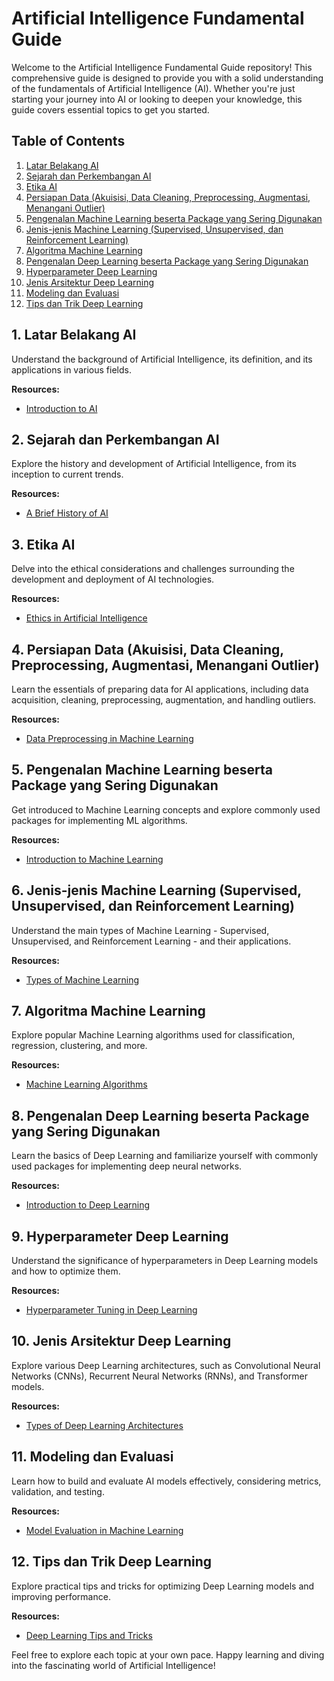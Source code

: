 # Artificial Intelligence Fundamental Guide

Welcome to the Artificial Intelligence Fundamental Guide repository! This comprehensive guide is designed to provide you with a solid understanding of the fundamentals of Artificial Intelligence (AI). Whether you're just starting your journey into AI or looking to deepen your knowledge, this guide covers essential topics to get you started.

## Table of Contents

1. [Latar Belakang AI](#latar-belakang-ai)
2. [Sejarah dan Perkembangan AI](#sejarah-dan-perkembangan-ai)
3. [Etika AI](#etika-ai)
4. [Persiapan Data (Akuisisi, Data Cleaning, Preprocessing, Augmentasi, Menangani Outlier)](#persiapan-data)
5. [Pengenalan Machine Learning beserta Package yang Sering Digunakan](#pengenalan-machine-learning)
6. [Jenis-jenis Machine Learning (Supervised, Unsupervised, dan Reinforcement Learning)](#jenis-jenis-machine-learning)
7. [Algoritma Machine Learning](#algoritma-machine-learning)
8. [Pengenalan Deep Learning beserta Package yang Sering Digunakan](#pengenalan-deep-learning)
9. [Hyperparameter Deep Learning](#hyperparameter-deep-learning)
10. [Jenis Arsitektur Deep Learning](#jenis-arsitektur-deep-learning)
11. [Modeling dan Evaluasi](#modeling-dan-evaluasi)
12. [Tips dan Trik Deep Learning](#tips-dan-trik-deep-learning)

## 1. Latar Belakang AI
Understand the background of Artificial Intelligence, its definition, and its applications in various fields.

**Resources:**
- [Introduction to AI](https://www.sas.com/en_us/insights/analytics/what-is-artificial-intelligence.html)

## 2. Sejarah dan Perkembangan AI
Explore the history and development of Artificial Intelligence, from its inception to current trends.

**Resources:**
- [A Brief History of AI](https://www.britannica.com/technology/artificial-intelligence)

## 3. Etika AI
Delve into the ethical considerations and challenges surrounding the development and deployment of AI technologies.

**Resources:**
- [Ethics in Artificial Intelligence](https://www.weforum.org/agenda/2016/10/10-ethical-concerns-that-will-shape-the-robotics-ai-sector/)

## 4. Persiapan Data (Akuisisi, Data Cleaning, Preprocessing, Augmentasi, Menangani Outlier)
Learn the essentials of preparing data for AI applications, including data acquisition, cleaning, preprocessing, augmentation, and handling outliers.

**Resources:**
- [Data Preprocessing in Machine Learning](https://towardsdatascience.com/data-preprocessing-concepts-fa946d11c825)

## 5. Pengenalan Machine Learning beserta Package yang Sering Digunakan
Get introduced to Machine Learning concepts and explore commonly used packages for implementing ML algorithms.

**Resources:**
- [Introduction to Machine Learning](https://www.ibm.com/cloud/learn/machine-learning)

## 6. Jenis-jenis Machine Learning (Supervised, Unsupervised, dan Reinforcement Learning)
Understand the main types of Machine Learning - Supervised, Unsupervised, and Reinforcement Learning - and their applications.

**Resources:**
- [Types of Machine Learning](https://towardsdatascience.com/supervised-vs-unsupervised-learning-14f68e32ea8d)

## 7. Algoritma Machine Learning
Explore popular Machine Learning algorithms used for classification, regression, clustering, and more.

**Resources:**
- [Machine Learning Algorithms](https://www.analyticsvidhya.com/blog/2018/06/comprehensive-guide-for-ensemble-models/)

## 8. Pengenalan Deep Learning beserta Package yang Sering Digunakan
Learn the basics of Deep Learning and familiarize yourself with commonly used packages for implementing deep neural networks.

**Resources:**
- [Introduction to Deep Learning](https://www.tensorflow.org/learn)

## 9. Hyperparameter Deep Learning
Understand the significance of hyperparameters in Deep Learning models and how to optimize them.

**Resources:**
- [Hyperparameter Tuning in Deep Learning](https://machinelearningmastery.com/hyperparameters-for-deep-learning/)

## 10. Jenis Arsitektur Deep Learning
Explore various Deep Learning architectures, such as Convolutional Neural Networks (CNNs), Recurrent Neural Networks (RNNs), and Transformer models.

**Resources:**
- [Types of Deep Learning Architectures](https://towardsdatascience.com/a-guide-to-deep-learning-architectures-3f4b9150d06e)

## 11. Modeling dan Evaluasi
Learn how to build and evaluate AI models effectively, considering metrics, validation, and testing.

**Resources:**
- [Model Evaluation in Machine Learning](https://machinelearningmastery.com/metrics-evaluate-machine-learning-algorithms-python/)

## 12. Tips dan Trik Deep Learning
Explore practical tips and tricks for optimizing Deep Learning models and improving performance.

**Resources:**
- [Deep Learning Tips and Tricks](https://towardsdatascience.com/20-deep-learning-tips-and-tricks-9cf1f57d63b1)

Feel free to explore each topic at your own pace. Happy learning and diving into the fascinating world of Artificial Intelligence!
